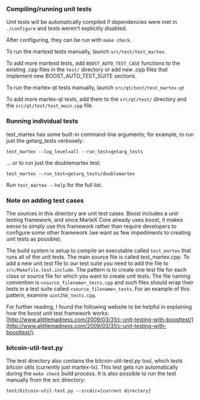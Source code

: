 ### Compiling/running unit tests

Unit tests will be automatically compiled if dependencies were met in `./configure`
and tests weren't explicitly disabled.

After configuring, they can be run with `make check`.

To run the martexd tests manually, launch `src/test/test_martex`.

To add more martexd tests, add `BOOST_AUTO_TEST_CASE` functions to the existing
.cpp files in the `test/` directory or add new .cpp files that
implement new BOOST_AUTO_TEST_SUITE sections.

To run the martex-qt tests manually, launch `src/qt/test/test_martex-qt`

To add more martex-qt tests, add them to the `src/qt/test/` directory and
the `src/qt/test/test_main.cpp` file.

### Running individual tests

test_martex has some built-in command-line arguments; for
example, to run just the getarg_tests verbosely:

    test_martex --log_level=all --run_test=getarg_tests

... or to run just the doublemartex test:

    test_martex --run_test=getarg_tests/doublemartex

Run `test_martex --help` for the full list.

### Note on adding test cases

The sources in this directory are unit test cases.  Boost includes a
unit testing framework, and since MarteX Core already uses boost, it makes
sense to simply use this framework rather than require developers to
configure some other framework (we want as few impediments to creating
unit tests as possible).

The build system is setup to compile an executable called `test_martex`
that runs all of the unit tests.  The main source file is called
test_martex.cpp. To add a new unit test file to our test suite you need 
to add the file to `src/Makefile.test.include`. The pattern is to create 
one test file for each class or source file for which you want to create 
unit tests.  The file naming convention is `<source_filename>_tests.cpp` 
and such files should wrap their tests in a test suite 
called `<source_filename>_tests`. For an example of this pattern, 
examine `uint256_tests.cpp`.

For further reading, I found the following website to be helpful in
explaining how the boost unit test framework works:
[http://www.alittlemadness.com/2009/03/31/c-unit-testing-with-boosttest/](http://www.alittlemadness.com/2009/03/31/c-unit-testing-with-boosttest/).

### bitcoin-util-test.py

The test directory also contains the bitcoin-util-test.py tool, which tests bitcoin utils (currently just martex-tx). This test gets run automatically during the `make check` build process. It is also possible to run the test manually from the src directory:

```
test/bitcoin-util-test.py --srcdir=[current directory]

```
